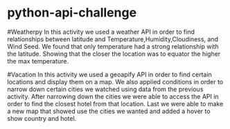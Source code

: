 # python-api-challenge
#Weatherpy
In this activity we used a weather API in order to find relationships between latitude and Temperature,Humidity,Cloudiness, and Wind Seed.
We found that only temperature had a strong relationship with the latitude. Showing that the closer the location was to equator the higher the max temperature.

#Vacation
In this activity we used a geoapify API in order to find certain locations and display them on a map.
We also applied conditions in order to narrow down certain cities we watched using data from the previous activity.
After narrowing down the cities we were able to access the API in order to find the closest hotel from that location.
Last we were able to make a new map that showed use the cities we wanted and added a hover to show country and hotel.
